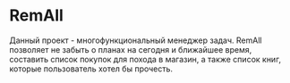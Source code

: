 # RemAll
Данный проект - многофункциональный менеджер задач.
RemAll позволяет не забыть о планах на сегодня и ближайшее время, составить список покупок для похода в магазин, а также список книг, которые пользователь хотел бы прочесть.
